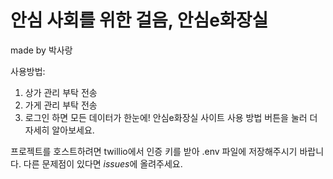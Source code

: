 # 안심 사회를 위한 걸음, 안심e화장실

made by 박사랑

사용방법:
1. 상가 관리 부탁 전송
2. 가게 관리 부탁 전송
3. 로그인 하면 모든 데이터가 한눈에! 안심e화장실 사이트 사용 방법 버튼을 눌러 더 자세히 알아보세요.

프로젝트를 호스트하려면 twillio에서 인증 키를 받아 .env 파일에 저장해주시기 바랍니다.
다른 문제점이 있다면 *issues*에 올려주세요.
